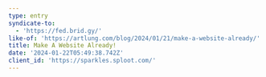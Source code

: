 ```yaml
---
type: entry
syndicate-to:
  - 'https://fed.brid.gy/'
like-of: 'https://artlung.com/blog/2024/01/21/make-a-website-already/'
title: Make A Website Already!
date: '2024-01-22T05:49:38.742Z'
client_id: 'https://sparkles.sploot.com/'
---
```


